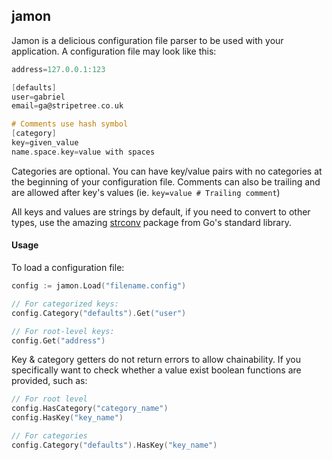 ## jamon 

Jamon is a delicious configuration file parser to be used with your application. A configuration file may look like this:

```objectivec
address=127.0.0.1:123

[defaults]
user=gabriel
email=ga@stripetree.co.uk

# Comments use hash symbol
[category]
key=given_value
name.space.key=value with spaces
```

Categories are optional. You can have key/value pairs with no categories at the beginning of your configuration file. Comments can also be trailing and are allowed after key's values (ie. `key=value # Trailing comment`)

All keys and values are strings by default, if you need to convert to other types, use the amazing [strconv](http://golang.org/pkg/strconv/) package from Go's standard library.

#### Usage

To load a configuration file:

```go
config := jamon.Load("filename.config")

// For categorized keys:
config.Category("defaults").Get("user")

// For root-level keys:
config.Get("address")
```

Key & category getters do not return errors to allow chainability. If you specifically want to check whether a value exist boolean functions are provided, such as:

```go
// For root level
config.HasCategory("category_name")
config.HasKey("key_name")

// For categories
config.Category("defaults").HasKey("key_name")
```

